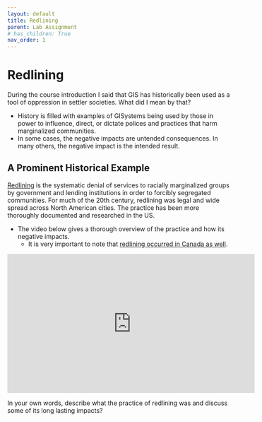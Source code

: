 ```yaml
---
layout: default
title: Redlining
parent: Lab Assignment
# has_children: True
nav_order: 1
---
```


# Redlining

During the course introduction I said that GIS has historically been used as a tool of oppression in settler societies.  What did I mean by that? 

* History is filled with examples of GISystems being used by those in power to influence, direct, or dictate polices and practices that harm marginalized communities.
* In some cases, the negative impacts are untended consequences.  In many others, the negative impact is the intended result.  

## A Prominent Historical Example

[Redlining](https://en.wikipedia.org/wiki/Redlining) is the systematic denial of services to racially marginalized groups by government and lending institutions in order to forcibly segregated communities.  For much of the 20th century, redlining was legal and wide spread across North American cities.  The practice has been more thoroughly documented and researched in the US.

* The video below gives a thorough overview of the practice and how its negative impacts.
  * It is very important to note that [redlining occurred in Canada as well](https://www.jstor.org/stable/43100660).


<iframe width="560" height="315" src="https://www.youtube.com/embed/pu2sKNJMH-k" title="YouTube video player" frameborder="0" allow="accelerometer; autoplay; clipboard-write; encrypted-media; gyroscope; picture-in-picture" allowfullscreen></iframe>


In your own words, describe what the practice of redlining was and discuss some of its long lasting impacts?
